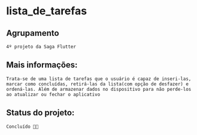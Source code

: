 # lista_de_tarefas

## Agrupamento
    4º projeto da Saga Flutter

## Mais informações:
    Trata-se de uma lista de tarefas que o usuário é capaz de inseri-las, marcar como concluídas, retirá-las da lista(com opção de desfazer) e ordená-las. Além de armazenar dados no dispositivo para não perde-los ao atualizar ou fechar o aplicativo

## Status do projeto:
    Concluído 🚀🚁